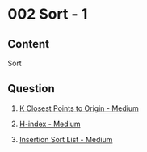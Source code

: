 # 002 Sort - 1

## Content

Sort

## Question

1. [K Closest Points to Origin - Medium](https://leetcode.com/problems/k-closest-points-to-origin/)

2. [H-index - Medium](https://leetcode.com/problems/h-index/)

3. [Insertion Sort List - Medium](https://leetcode.com/problems/insertion-sort-list/)